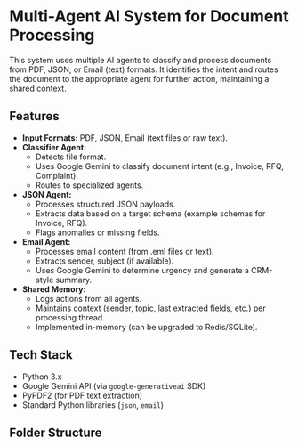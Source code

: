 # Multi-Agent AI System for Document Processing

This system uses multiple AI agents to classify and process documents from PDF, JSON, or Email (text) formats. It identifies the intent and routes the document to the appropriate agent for further action, maintaining a shared context.

## Features

*   **Input Formats:** PDF, JSON, Email (text files or raw text).
*   **Classifier Agent:**
    *   Detects file format.
    *   Uses Google Gemini to classify document intent (e.g., Invoice, RFQ, Complaint).
    *   Routes to specialized agents.
*   **JSON Agent:**
    *   Processes structured JSON payloads.
    *   Extracts data based on a target schema (example schemas for Invoice, RFQ).
    *   Flags anomalies or missing fields.
*   **Email Agent:**
    *   Processes email content (from .eml files or text).
    *   Extracts sender, subject (if available).
    *   Uses Google Gemini to determine urgency and generate a CRM-style summary.
*   **Shared Memory:**
    *   Logs actions from all agents.
    *   Maintains context (sender, topic, last extracted fields, etc.) per processing thread.
    *   Implemented in-memory (can be upgraded to Redis/SQLite).

## Tech Stack

*   Python 3.x
*   Google Gemini API (via `google-generativeai` SDK)
*   PyPDF2 (for PDF text extraction)
*   Standard Python libraries (`json`, `email`)

## Folder Structure